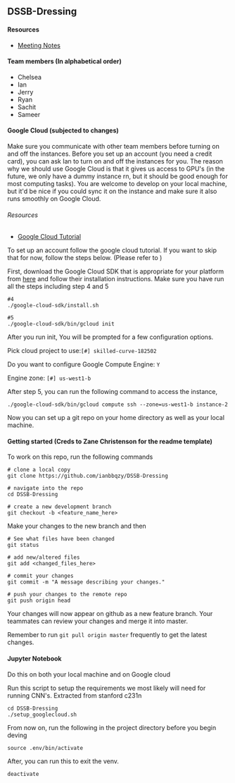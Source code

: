 ## DSSB-Dressing

#### Resources
- [Meeting Notes](https://docs.google.com/spreadsheets/d/1efbMRaKTUslNaygWW0ClOrDtDmz-vBPUSCbdVV24Pdw/edit#gid=255759195)


#### Team members (In alphabetical order)
- Chelsea
- Ian
- Jerry
- Ryan
- Sachit
- Sameer


#### Google Cloud (subjected to changes)
Make sure you communicate with other team members before turning on and off the instances. Before you set up an account (you need a credit card), you can ask Ian to turn on and off the instances for you. The reason why we should use Google Cloud is that it gives us access to GPU's (in the future, we only have a dummy instance rn, but it should be good enough for most computing tasks). You are welcome to develop on your local machine, but it'd be nice if you could sync it on the instance and make sure it also runs smoothly on Google Cloud.

###### Resources
- [Google Cloud Tutorial](http://cs231n.github.io/gce-tutorial/)

To set up an account follow the google cloud tutorial. If you want to skip that for now, follow the steps below. (Please refer to )

First, download the Google Cloud SDK that is appropriate for your platform from [here](https://cloud.google.com/sdk/docs/) and follow their installation instructions. Make sure you have run all the steps including step 4 and 5

```
#4
./google-cloud-sdk/install.sh

#5
./google-cloud-sdk/bin/gcloud init

```

After you run init, You will be prompted for a few configuration options.

Pick cloud project to use:`[#] skilled-curve-182502`

Do you want to configure Google Compute Engine:
`Y`

Engine zone: `[#] us-west1-b`

After step 5, you can run the following command to access the instance,

`./google-cloud-sdk/bin/gcloud compute ssh --zone=us-west1-b instance-2`

Now you can set up a git repo on your home directory as well as your local machine.

#### Getting started (Creds to Zane Christenson for the readme template)
To work on this repo, run the following commands
```
# clone a local copy
git clone https://github.com/ianbbqzy/DSSB-Dressing

# navigate into the repo
cd DSSB-Dressing

# create a new development branch
git checkout -b <feature_name_here>

```
Make your changes to the new branch and then
```
# See what files have been changed
git status

# add new/altered files
git add <changed_files_here>

# commit your changes
git commit -m "A message describing your changes."

# push your changes to the remote repo
git push origin head
```
Your changes will now appear on github as a new feature branch. Your teammates can review your changes and merge
it into master.

Remember to run `git pull origin master` frequently to get the latest changes.

#### Jupyter Notebook

Do this on both your local machine and on Google cloud

Run this script to setup the requirements we most likely will need for running CNN's. Extracted from stanford c231n
```
cd DSSB-Dressing
./setup_googlecloud.sh
```

From now on, run the following in the project directory before you begin deving

`source .env/bin/activate`

After, you can run this to exit the venv.

`deactivate`
